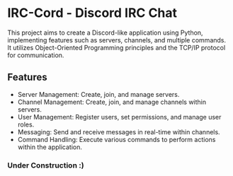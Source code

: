 # IRC-Cord - Discord IRC Chat

This project aims to create a Discord-like application using Python, implementing features such as servers, channels, and multiple commands.
It utilizes Object-Oriented Programming principles and the TCP/IP protocol for communication.

## Features

- Server Management: Create, join, and manage servers.
- Channel Management: Create, join, and manage channels within servers.
- User Management: Register users, set permissions, and manage user roles.
- Messaging: Send and receive messages in real-time within channels.
- Command Handling: Execute various commands to perform actions within the application.

### Under Construction :)
